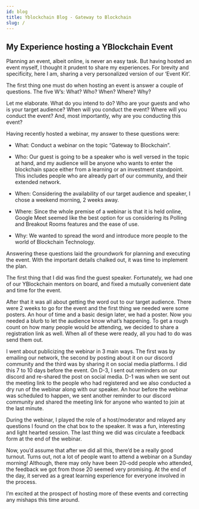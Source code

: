 ```yaml
---
id: blog
title: Yblockchain Blog - Gateway to Blockchain
slug: /
---
```

## My Experience hosting a YBlockchain Event

Planning an event, albeit online, is never an easy task. But having hosted an event myself, I thought it prudent to share my experiences. For brevity and specificity, here I am, sharing a very personalized version of our ‘Event Kit’.  
  

The first thing one must do when hosting an event is answer a couple of questions. The five W’s: What? Who? When? Where? Why?

  

Let me elaborate. What do you intend to do? Who are your guests and who is your target audience? When will you conduct the event? Where will you conduct the event? And, most importantly, why are you conducting this event?

  

Having recently hosted a webinar, my answer to these questions were:

  

-   What: Conduct a webinar on the topic “Gateway to Blockchain”.
    
-   Who: Our guest is going to be a speaker who is well versed in the topic at hand, and my audience will be anyone who wants to enter the blockchain space either from a learning or an investment standpoint. This includes people who are already part of our community, and their extended network.
    
-   When: Considering the availability of our target audience and speaker, I chose a weekend morning, 2 weeks away.
    
-   Where: Since the whole premise of a webinar is that it is held online, Google Meet seemed like the best option for us considering its Polling and Breakout Rooms features and the ease of use.
    
-   Why: We wanted to spread the word and introduce more people to the world of Blockchain Technology.
    

  

Answering these questions laid the groundwork for planning and executing the event. With the important details chalked out, it was time to implement the plan.  
  
The first thing that I did was find the guest speaker. Fortunately, we had one of our YBlockchain mentors on board, and fixed a mutually convenient date and time for the event.

After that it was all about getting the word out to our target audience. There were 2 weeks to go for the event and the first thing we needed were some posters. An hour of time and a basic design later, we had a poster. Now you needed a blurb to let the audience know what’s happening. To get a rough count on how many people would be attending, we decided to share a registration link as well. When all of these were ready, all you had to do was send them out.

  

I went about publicizing the webinar in 3 main ways. The first was by emailing our network, the second by posting about it on our discord community and the third was by sharing it on social media platforms. I did this 7 to 10 days before the event. On D-3, I sent out reminders on our discord and re-shared the post on social media. D-1 was when we sent out the meeting link to the people who had registered and we also conducted a dry run of the webinar along with our speaker. An hour before the webinar was scheduled to happen, we sent another reminder to our discord community and shared the meeting link for anyone who wanted to join at the last minute.  
  
During the webinar, I played the role of a host/moderator and relayed any questions I found on the chat box to the speaker. It was a fun, interesting and light hearted session. The last thing we did was circulate a feedback form at the end of the webinar.

  
Now, you’d assume that after we did all this, there’d be a really good turnout. Turns out, not a lot of people want to attend a webinar on a Sunday morning! Although, there may only have been 20-odd people who attended, the feedback we got from those 20 seemed very promising. At the end of the day, it served as a great learning experience for everyone involved in the process.  
  
I’m excited at the prospect of hosting more of these events and correcting any mishaps this time around.
